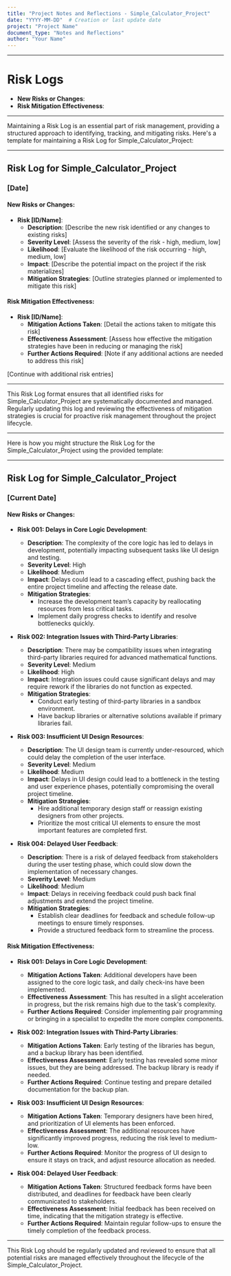 ```yaml
---
title: "Project Notes and Reflections - Simple_Calculator_Project"
date: "YYYY-MM-DD"  # Creation or last update date
project: "Project Name"
document_type: "Notes and Reflections"
author: "Your Name"
---
```

---
# Risk Logs

- **New Risks or Changes**:
- **Risk Mitigation Effectiveness**:

---
Maintaining a Risk Log is an essential part of risk management, providing a structured approach to identifying, tracking, and mitigating risks. Here's a template for maintaining a Risk Log for Simple_Calculator_Project:

---

## Risk Log for Simple_Calculator_Project

### [Date]

#### New Risks or Changes:
- **Risk [ID/Name]**:
  - **Description**: [Describe the new risk identified or any changes to existing risks]
  - **Severity Level**: [Assess the severity of the risk - high, medium, low]
  - **Likelihood**: [Evaluate the likelihood of the risk occurring - high, medium, low]
  - **Impact**: [Describe the potential impact on the project if the risk materializes]
  - **Mitigation Strategies**: [Outline strategies planned or implemented to mitigate this risk]

#### Risk Mitigation Effectiveness:
- **Risk [ID/Name]**:
  - **Mitigation Actions Taken**: [Detail the actions taken to mitigate this risk]
  - **Effectiveness Assessment**: [Assess how effective the mitigation strategies have been in reducing or managing the risk]
  - **Further Actions Required**: [Note if any additional actions are needed to address this risk]

[Continue with additional risk entries]

---

This Risk Log format ensures that all identified risks for Simple_Calculator_Project are systematically documented and managed. Regularly updating this log and reviewing the effectiveness of mitigation strategies is crucial for proactive risk management throughout the project lifecycle.

---
Here is how you might structure the Risk Log for the Simple_Calculator_Project using the provided template:

---

## Risk Log for Simple_Calculator_Project

### [Current Date]

#### New Risks or Changes:

- **Risk 001: Delays in Core Logic Development**:
  - **Description**: The complexity of the core logic has led to delays in development, potentially impacting subsequent tasks like UI design and testing.
  - **Severity Level**: High
  - **Likelihood**: Medium
  - **Impact**: Delays could lead to a cascading effect, pushing back the entire project timeline and affecting the release date.
  - **Mitigation Strategies**: 
    - Increase the development team’s capacity by reallocating resources from less critical tasks.
    - Implement daily progress checks to identify and resolve bottlenecks quickly.
  
- **Risk 002: Integration Issues with Third-Party Libraries**:
  - **Description**: There may be compatibility issues when integrating third-party libraries required for advanced mathematical functions.
  - **Severity Level**: Medium
  - **Likelihood**: High
  - **Impact**: Integration issues could cause significant delays and may require rework if the libraries do not function as expected.
  - **Mitigation Strategies**: 
    - Conduct early testing of third-party libraries in a sandbox environment.
    - Have backup libraries or alternative solutions available if primary libraries fail.

- **Risk 003: Insufficient UI Design Resources**:
  - **Description**: The UI design team is currently under-resourced, which could delay the completion of the user interface.
  - **Severity Level**: Medium
  - **Likelihood**: Medium
  - **Impact**: Delays in UI design could lead to a bottleneck in the testing and user experience phases, potentially compromising the overall project timeline.
  - **Mitigation Strategies**:
    - Hire additional temporary design staff or reassign existing designers from other projects.
    - Prioritize the most critical UI elements to ensure the most important features are completed first.

- **Risk 004: Delayed User Feedback**:
  - **Description**: There is a risk of delayed feedback from stakeholders during the user testing phase, which could slow down the implementation of necessary changes.
  - **Severity Level**: Medium
  - **Likelihood**: Medium
  - **Impact**: Delays in receiving feedback could push back final adjustments and extend the project timeline.
  - **Mitigation Strategies**:
    - Establish clear deadlines for feedback and schedule follow-up meetings to ensure timely responses.
    - Provide a structured feedback form to streamline the process.

#### Risk Mitigation Effectiveness:

- **Risk 001: Delays in Core Logic Development**:
  - **Mitigation Actions Taken**: Additional developers have been assigned to the core logic task, and daily check-ins have been implemented.
  - **Effectiveness Assessment**: This has resulted in a slight acceleration in progress, but the risk remains high due to the task's complexity.
  - **Further Actions Required**: Consider implementing pair programming or bringing in a specialist to expedite the more complex components.

- **Risk 002: Integration Issues with Third-Party Libraries**:
  - **Mitigation Actions Taken**: Early testing of the libraries has begun, and a backup library has been identified.
  - **Effectiveness Assessment**: Early testing has revealed some minor issues, but they are being addressed. The backup library is ready if needed.
  - **Further Actions Required**: Continue testing and prepare detailed documentation for the backup plan.

- **Risk 003: Insufficient UI Design Resources**:
  - **Mitigation Actions Taken**: Temporary designers have been hired, and prioritization of UI elements has been enforced.
  - **Effectiveness Assessment**: The additional resources have significantly improved progress, reducing the risk level to medium-low.
  - **Further Actions Required**: Monitor the progress of UI design to ensure it stays on track, and adjust resource allocation as needed.

- **Risk 004: Delayed User Feedback**:
  - **Mitigation Actions Taken**: Structured feedback forms have been distributed, and deadlines for feedback have been clearly communicated to stakeholders.
  - **Effectiveness Assessment**: Initial feedback has been received on time, indicating that the mitigation strategy is effective.
  - **Further Actions Required**: Maintain regular follow-ups to ensure the timely completion of the feedback process.

---

This Risk Log should be regularly updated and reviewed to ensure that all potential risks are managed effectively throughout the lifecycle of the Simple_Calculator_Project.